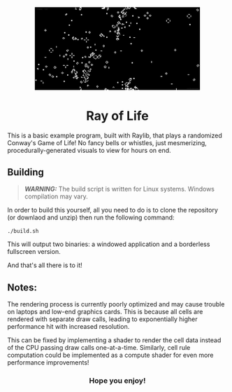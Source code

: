 <div align="center">
    <img src="docs/demo.png" width="75%">
    <h1>Ray of Life</h1>
</div>


This is a basic example program, built with Raylib, that plays a randomized Conway's Game of Life! No fancy bells or whistles, just mesmerizing, procedurally-generated visuals to view for hours on end.

## Building
> **_WARNING:_**  The build script is written for Linux systems. Windows compilation may vary.

In order to build this yourself, all you need to do is to clone the repository (or downlaod and unzip) then run the following command:

```shell
./build.sh
```

This will output two binaries: a windowed application and a borderless fullscreen version. 

And that's all there is to it!

## Notes:
The rendering process is currently poorly optimized and may cause trouble on laptops and low-end graphics cards. This is because all cells are rendered with separate draw calls, leading to exponentially higher performance hit with increased resolution.

This can be fixed by implementing a shader to render the cell data instead of the CPU passing draw calls one-at-a-time. Similarly, cell rule computation could be implemented as a compute shader for even more performance improvements!

<div align="center">
    <h3>Hope you enjoy!</h1>
</div>